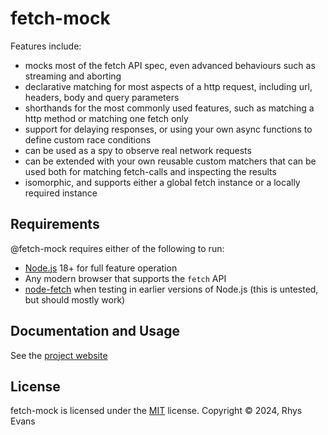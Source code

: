 # fetch-mock

Features include:

- mocks most of the fetch API spec, even advanced behaviours such as streaming and aborting
- declarative matching for most aspects of a http request, including url, headers, body and query parameters
- shorthands for the most commonly used features, such as matching a http method or matching one fetch only
- support for delaying responses, or using your own async functions to define custom race conditions
- can be used as a spy to observe real network requests
- can be extended with your own reusable custom matchers that can be used both for matching fetch-calls and inspecting the results
- isomorphic, and supports either a global fetch instance or a locally required instance

## Requirements

@fetch-mock requires either of the following to run:

- [Node.js](https://nodejs.org/) 18+ for full feature operation
- Any modern browser that supports the `fetch` API
- [node-fetch](https://www.npmjs.com/package/node-fetch) when testing in earlier versions of Node.js (this is untested, but should mostly work)

## Documentation and Usage

See the [project website](https://www.wheresrhys.co.uk/fetch-mock/)

## License

fetch-mock is licensed under the [MIT](https://github.com/wheresrhys/fetch-mock/blob/master/LICENSE) license.
Copyright © 2024, Rhys Evans
